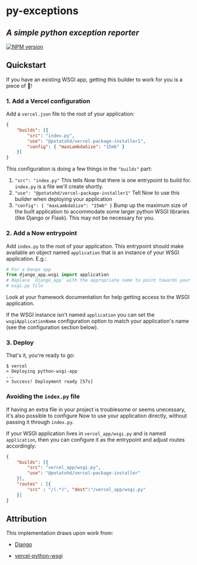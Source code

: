 # py-exceptions

## *A simple python exception reporter*

[![NPM version](https://img.shields.io/npm/v/@potatohd/vercel-package-installer.svg)](https://pypi.org/project/py-extensions/)

## Quickstart

If you have an existing WSGI app, getting this builder to work for you is a
piece of 🍰!

### 1. Add a Vercel configuration

Add a `vercel.json` file to the root of your application:

```json
{
    "builds": [{
        "src": "index.py",
        "use": "@potatohd/vercel-package-installer1",
        "config": { "maxLambdaSize": "15mb" }
    }]
}
```

This configuration is doing a few things in the `"builds"` part:

1. `"src": "index.py"`
   This tells Now that there is one entrypoint to build for. `index.py` is a
   file we'll create shortly.
2. `"use": "@potatohd/vercel-package-installer1"`
   Tell Now to use this builder when deploying your application
3. `"config": { "maxLambdaSize": "15mb" }`
   Bump up the maximum size of the built application to accommodate some larger
   python WSGI libraries (like Django or Flask). This may not be necessary for
   you.

### 2. Add a Now entrypoint

Add `index.py` to the root of your application. This entrypoint should make
available an object named `application` that is an instance of your WSGI
application. E.g.:

```python
# For a Dango app
from django_app.wsgi import application
# Replace `django_app` with the appropriate name to point towards your project's
# wsgi.py file
```

Look at your framework documentation for help getting access to the WSGI
application.

If the WSGI instance isn't named `application` you can set the
`wsgiApplicationName` configuration option to match your application's name (see
the configuration section below).

### 3. Deploy

That's it, you're ready to go:

```console
$ vercel
> Deploying python-wsgi-app
...
> Success! Deployment ready [57s]
```

### Avoiding the `index.py` file

If having an extra file in your project is troublesome or seems unecessary, it's
also possible to configure Now to use your application directly, without passing
it through `index.py`.

If your WSGI application lives in `vercel_app/wsgi.py` and is named `application`,
then you can configure it as the entrypoint and adjust routes accordingly:

```json
{
    "builds": [{
        "src": "vercel_app/wsgi.py",
        "use": "@potatohd/vercel-package-installer"
    }],
    "routes" : [{
        "src" : "/(.*)", "dest":"/vercel_app/wsgi.py"
    }]
}
```

## Attribution

This implementation draws upon work from:

- [Django](https://github.com/django/django)

- [vercel-python-wsgi](https://github.com/ardnt/vercel-python-wsgi)
